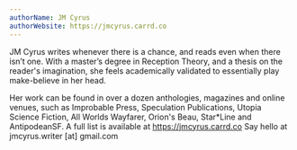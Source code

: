 ```yaml
---
authorName: JM Cyrus
authorWebsite: https://jmcyrus.carrd.co
---
```

JM Cyrus writes whenever there is a chance, and reads even when there isn’t one. With a master’s degree in Reception Theory, and a thesis on the reader's imagination, she feels academically validated to essentially play make-believe in her head.

Her work can be found in over a dozen anthologies, magazines and online venues, such as Improbable Press, Speculation Publications, Utopia Science Fiction, All Worlds Wayfarer, Orion's Beau, Star*Line and AntipodeanSF.  A full list is available at https://jmcyrus.carrd.co Say hello at jmcyrus.writer [at] gmail.com
